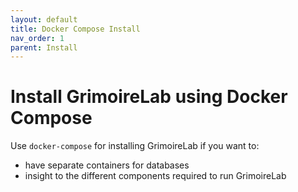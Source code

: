 ```yaml
---
layout: default
title: Docker Compose Install
nav_order: 1
parent: Install
---
```


# Install GrimoireLab using Docker Compose

Use `docker-compose` for installing GrimoireLab if you want to:

- have separate containers for databases
- insight to the different components required to run GrimoireLab
